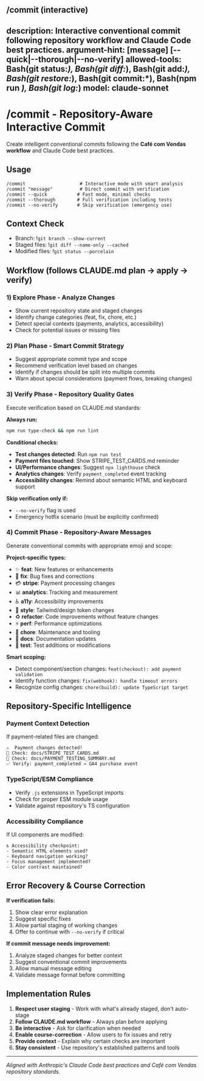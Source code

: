 /commit (interactive)
---
description: Interactive conventional commit following repository workflow and Claude Code best practices.
argument-hint: [message] [--quick|--thorough|--no-verify]
allowed-tools: Bash(git status:*), Bash(git diff:*), Bash(git add:*), Bash(git restore:*), Bash(git commit:*), Bash(npm run *), Bash(git log:*)
model: claude-sonnet
---

# /commit - Repository-Aware Interactive Commit

Create intelligent conventional commits following the **Café com Vendas workflow** and Claude Code best practices.

## Usage
```
/commit                    # Interactive mode with smart analysis
/commit "message"          # Direct commit with verification
/commit --quick           # Fast mode, minimal checks
/commit --thorough        # Full verification including tests
/commit --no-verify       # Skip verification (emergency use)
```

## Context Check
- Branch: !`git branch --show-current`
- Staged files: !`git diff --name-only --cached`
- Modified files: !`git status --porcelain`

## Workflow (follows CLAUDE.md plan → apply → verify)

### 1) **Explore Phase** - Analyze Changes
- Show current repository state and staged changes
- Identify change categories (feat, fix, chore, etc.)
- Detect special contexts (payments, analytics, accessibility)
- Check for potential issues or missing files

### 2) **Plan Phase** - Smart Commit Strategy
- Suggest appropriate commit type and scope
- Recommend verification level based on changes
- Identify if changes should be split into multiple commits
- Warn about special considerations (payment flows, breaking changes)

### 3) **Verify Phase** - Repository Quality Gates
Execute verification based on CLAUDE.md standards:

**Always run:** 
```bash
npm run type-check && npm run lint
```

**Conditional checks:**
- **Test changes detected**: Run `npm run test`
- **Payment files touched**: Show STRIPE_TEST_CARDS.md reminder
- **UI/Performance changes**: Suggest `npx lighthouse` check
- **Analytics changes**: Verify `payment_completed` event tracking
- **Accessibility changes**: Remind about semantic HTML and keyboard support

**Skip verification only if:**
- `--no-verify` flag is used
- Emergency hotfix scenario (must be explicitly confirmed)

### 4) **Commit Phase** - Repository-Aware Messages

Generate conventional commits with appropriate emoji and scope:

**Project-specific types:**
- ✨ **feat**: New features or enhancements
- 🐛 **fix**: Bug fixes and corrections  
- 💳 **stripe**: Payment processing changes
- 📊 **analytics**: Tracking and measurement
- ♿ **a11y**: Accessibility improvements
- 🎨 **style**: Tailwind/design token changes
- ♻️ **refactor**: Code improvements without feature changes
- ⚡ **perf**: Performance optimizations
- 🔧 **chore**: Maintenance and tooling
- 📝 **docs**: Documentation updates
- 🧪 **test**: Test additions or modifications

**Smart scoping:**
- Detect component/section changes: `feat(checkout): add payment validation`
- Identify function changes: `fix(webhook): handle timeout errors`
- Recognize config changes: `chore(build): update TypeScript target`

## Repository-Specific Intelligence

### Payment Context Detection
If payment-related files are changed:
```
⚠️  Payment changes detected!
📖 Check: docs/STRIPE_TEST_CARDS.md
📖 Check: docs/PAYMENT_TESTING_SUMMARY.md
✅ Verify: payment_completed → GA4 purchase event
```

### TypeScript/ESM Compliance
- Verify `.js` extensions in TypeScript imports
- Check for proper ESM module usage
- Validate against repository's TS configuration

### Accessibility Compliance
If UI components are modified:
```
♿ Accessibility checkpoint:
- Semantic HTML elements used?
- Keyboard navigation working?
- Focus management implemented?
- Color contrast maintained?
```

## Error Recovery & Course Correction

**If verification fails:**
1. Show clear error explanation
2. Suggest specific fixes
3. Allow partial staging of working changes
4. Offer to continue with `--no-verify` if critical

**If commit message needs improvement:**
1. Analyze staged changes for better context
2. Suggest conventional commit improvements
3. Allow manual message editing
4. Validate message format before committing

## Implementation Rules

1. **Respect user staging** - Work with what's already staged, don't auto-stage
2. **Follow CLAUDE.md workflow** - Always plan before applying
3. **Be interactive** - Ask for clarification when needed
4. **Enable course-correction** - Allow users to fix issues and retry
5. **Provide context** - Explain why certain checks are important
6. **Stay consistent** - Use repository's established patterns and tools

---

*Aligned with Anthropic's Claude Code best practices and Café com Vendas repository standards.*